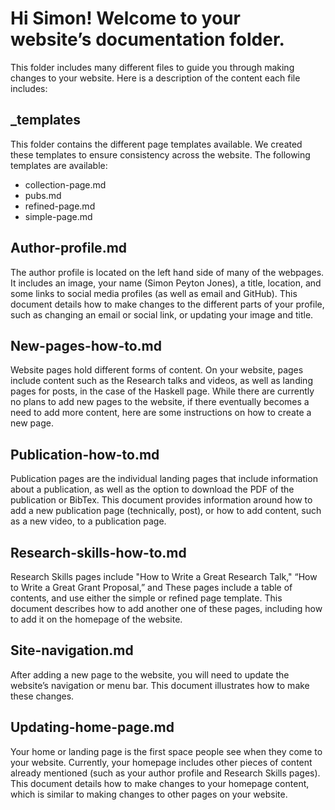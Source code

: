 # Hi Simon! Welcome to your website’s documentation folder.

This folder includes many different files to guide you through making changes to your website. Here is a description of the content each file includes:


## _templates

This folder contains the different page templates available. We created these templates to ensure consistency across the website. The following templates are available: 

- collection-page.md
-  pubs.md
- refined-page.md
- simple-page.md


## Author-profile.md

The author profile is located on the left hand side of many of the webpages. It includes an image, your name (Simon Peyton Jones), a title, location, and some links to social media profiles (as well as email and GitHub). This document details how to make changes to the different parts of your profile, such as changing an email or social link, or updating your image and title.


## New-pages-how-to.md

Website pages hold different forms of content. On your website, pages include content such as the Research talks and videos, as well as landing pages for posts, in the case of the Haskell page. While there are currently no plans to add new pages to the website, if there eventually becomes a need to add more content, here are some instructions on how to create a new page.


## Publication-how-to.md

Publication pages are the individual landing pages that include information about a publication, as well as the option to download the PDF of the publication or BibTex. This document provides information around how to add a new publication page (technically, post), or how to add content, such as a new video, to a publication page. 


## Research-skills-how-to.md

Research Skills pages include "How to Write a Great Research Talk," “How to Write a Great Grant Proposal,” and <add other page here.> These pages include a table of contents, and use either the simple or refined page template. This document describes how to add another one of these pages, including how to add it on the homepage of the website.


## Site-navigation.md

After adding a new page to the website, you will need to update the website’s navigation or menu bar. This document illustrates how to make these changes. 


## Updating-home-page.md

Your home or landing page is the first space people see when they come to your website. Currently, your homepage includes other pieces of content already mentioned (such as your author profile and Research Skills pages). This document details how to make changes to your homepage content, which is similar to making changes to other pages on your website. 
